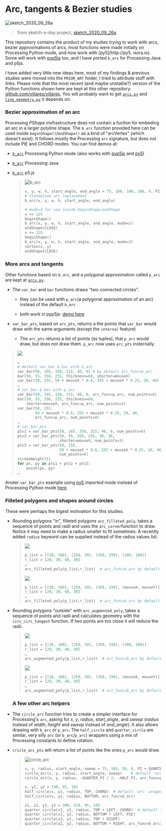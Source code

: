 # Arc, tangents & Bezier studies

![sketch_2020_09_26a](https://raw.githubusercontent.com/villares/sketch-a-day/master/2020/sketch_2020_09_26a/sketch_2020_09_26a.gif)

> from sketch-a-day project, [sketch_2020_09_26a](https://github.com/villares/sketch-a-day/tree/master/2020/sketch_2020_09_26a)

This repository contains the product of my studies trying to work with arcs, bezier approximations of arcs, most functions were made initially on Processing Python mode, and now work with [py5](http://py5. ixora.io). Some will work with [pyp5js](berinhard.github.io/pyp5js/) too, and I have ported `b_arc` for Processing Java and p5js. 

I have added very little new ideas here, most of my findings & previous studies were moved into the `PRIOR_ART` folder, I tried to attribute stuff with links. Please note that the most recent (and maybe unstable?) version of the Python functions shown here are kept at this other repository: [github.com/villares/villares](https://github.com/villares/villares). You will probably want to get [`arcs.py`](https://github.com/villares/villares/blob/main/arcs.py) and [`line_geometry.py`](https://github.com/villares/villares/blob/main/line_geometry.py) it depends on.

### Bezier approximation of an arc

Processing *PShape* insfrastructure does not contain a fuction for embeding an arc in a larger polyline shape. The `b_arc` function provided here can be used inside `beginShape()`/`endShape()` as a kind of "arcVertex" (which doesn't exist). It follows mostly the Processing `arc` signature, but does not include PIE and CHORD modes. You can find demos at:

- [`b_arc`](/villares_bezier_arc_aproximation/villares_bezier_arc_aproximation.pyde) Processing Python mode (also works with [pyp5js](https://berinhard.github.io/pyp5js) and [py5](http://py5.pixora.io))

- [`b_arc`](/villares_bezier_arc_aproximation_java/villares_bezier_arc_aproximation_java.pde) Processing Java 

- [`b_arc`](/villares_bezier_arc_aproximation_p5js/villares_bezier_arc_aproximation_p5js.js) p5.js
  
  > ![b_arc](villares_bezier_arc_aproximation/b_arc.png)
  > 
  > ```python
  > x, y, w, h, start_angle, end_angle = 75, 100, 100, 100, 0, PI + QUARTER_PI
  > # Standalone arc replacement
  > b_arc(x, y, w, h, start_angle, end_angle)
  > 
  > # mode=2 for use inside beginShape/endShape
  > x += 125
  > beginShape()
  > b_arc(x, y, w, h, start_angle, end_angle, mode=2) 
  > endShape(CLOSE)
  > x += 125
  > beginShape()
  > b_arc(x, y, w, h, start_angle, end_angle, mode=2)
  > vertex(x, y)
  > endShape(CLOSE)
  > ```

### More arcs and tangents

Other functions based on `b_arc`, and a polygonal approximation called `p_arc` are kept at [`arcs.py`](https://raw.githubusercontent.com/villares/villares/master/arcs.py).

- The `var_bar` and `bar` functions draws "two connected circles".
  
  - they can be used with `p_arc`(a polygonal approximation of an arc) instead of  the default `b_arc` . 
  
  - both work in pyp5js: [demo here](https://abav.lugaralgum.com/arc_tangents_and_bezier_studies/villares_arcs_and_bars_pyp5js/)

- `var_bar_pts`, based on `arc_pts`, returns a the points that `var_bar` would draw with the same arguments (except the `internal` feature)
  
  - The `arc_pts` returns a list of points (as tuples), that `p_arc` would draw, but does not draw them. `p_arc` now uses `arc_pts` insternally.

> ![](villares_arcs_and_bars/villares_arcs_and_bars2.gif)
> 
> ```python
> …
> # default var_bar & bar with b_arc
> var_bar(50, 165, 350, 315, 40, 0) # by default arc_func=b_arc
> bar(50, 55, 350, 255, thickness=60, shorter=mouseX)
> var_bar(50, 255, 50 + mouseX * 0.6, 255 + mouseX * 0.25, 20, 40)
> … 
> # var_bar & bar with p_arc
> var_bar(50, 165, 350, 315, 40, 0, arc_func=p_arc, num_points=6)
> bar(50, 55, 350, 255, thickness=60,
>     shorter=mouseX, arc_func=p_arc, num_points=3)
> var_bar(50, 255,
>         50 + mouseX * 0.6, 255 + mouseX * 0.25, 20, 40,
>         arc_func=p_arc, num_points=8)
> … 
> # var_bar_pts
> pts1 = var_bar_pts(50, 165, 350, 315, 40, 0, num_points=6)
> pts2 = var_bar_pts(50, 55, 350, 255, 30, 30,
>                    shorter=mouseX, num_points=3)
> pts3 = var_bar_pts(50, 255,
>                    50 + mouseX * 0.6, 255 + mouseX * 0.25, 20, 40,
>                    num_points=8)
> strokeWeight(5)
> for px, py in pts1 + pts2 + pts3:
>     point(px, py)
> …
> ```

  Anoter `var_bar_pts` example using [py5](https://py5.ixora.io) *imported mode* instead of Processing Python mode [here](/var_bar_pts_py5_example)

### Filleted polygons and shapes around circles

These were perhaps the bigest motivation for this studies. 

- Rounding polygons "in", filleted polygons `arc_filleted_poly`, takes a sequence of points and radii and uses the `arc_corner`function to draw. Notice it may need to make a radius smaller to fit sometimes. A recently added `radius` keyword can be supplied instead of the radius values list.
  
  > ![](villares_filleted_and_arc_augmented_polys/arc_filleted_poly.png)
  > 
  > ```python
  > p_list = [(30, 160), (250, 50), (350, 150), (200, 100)]
  > r_list = [20, 30, 40, 30]
  > …
  > arc_filleted_poly(p_list,r_list)  # arc_func=b_arc by default
  > ```
  > 
  > ![](villares_filleted_and_arc_augmented_polys/arc_filleted_poly.gif)
  > 
  > ```python
  > p_list = [(30, 160), (250, 50), (350, 150), (mouseX, mouseY)]
  > r_list = [20, 30, 40, 30]
  > …
  > arc_filleted_poly(p_list,r_list)  # arc_func=b_arc by default
  > ```

- Rounding polygons "outside" with `arc_augmented_poly`, takes a sequence of points and radii and calculates geometry with the `circ_circ_tangent` function. If two points are too close it will reduce the radii.
  
  > ![](villares_filleted_and_arc_augmented_polys/arc_augmented_poly.png)
  > 
  > ```python
  > p_list = [(30, 160), (250, 50), (350, 150), (200, 100)]
  > r_list = [20, 30, 40, 30]
  > …
  > arc_augmented_poly(p_list,r_list)  # arc_func=b_arc by default
  > ```
  > 
  > ![](villares_filleted_and_arc_augmented_polys/arc_augmented_poly.gif)
  > 
  > ```python
  > p_list = [(30, 160), (250, 50), (350, 150), (mouseX, mouseY)]
  > r_list = [20, 30, 40, 30]
  > …
  > arc_augmented_poly(p_list,r_list)  # arc_func=b_arc by default
  > ```
  
  ### A few other arc helpers

- The `circle_arc` function tries to create a simpler interface for Processing's `arc`, asking for *x*, *y*, *radius*, *start_angle*, and *sweep* (*radius* instead of *width*, *height* and *sweep* instead of *end_angle*). It also allows drawing with `b_arc` or `p_arc`. The `half_circle` and `quarter_circle` are similar, very silly `arc` (or `b_arc`/`p_arc`) wrappers using a mix of Processing constants to define rotation.

- `cricle_arc_pts` will return a list of points like the ones `p_arc` would draw.
  
  > ![circle_arc](villares_bezier_arc_aproximation/circle_arc.png)
  > 
  > ```python
  > x, y, radius, start_angle, sweep = 75, 105, 50, 0, PI + QUARTER_PI
  > circle_arc(x, y, radius, start_angle, sweep)    # default 'arc' wrapper mode
  > circle_arc(x, y, radius, -QUARTER_PI / 2, -HALF_PI, arc_func=p_arc, num_points=4)
  > 
  > x, y1, y2 = 190, 95, 105
  > half_circle(x, y1, radius, TOP, CHORD)  # default 'arc' wrapper mode
  > half_circle(x, y2, radius, BOTTOM, arc_func=b_arc)
  > 
  > x1, x2, y1, y2 = 300, 310, 95, 105
  > quarter_circle(x1, y1, radius, TOP + LEFT, CHORD)  # default 'arc' wrapper mode
  > quarter_circle(x1, y2, radius, BOTTOM + LEFT, PIE)
  > quarter_circle(x2, y1, radius, TOP + RIGHT)
  > quarter_circle(x2, y2, radius, BOTTOM + RIGHT, arc_func=b_arc)
  > ```
